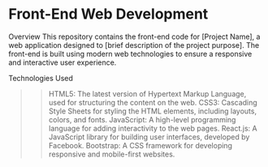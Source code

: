 <h1>Front-End Web Development</h1>
Overview
This repository contains the front-end code for [Project Name], a web application designed to [brief description of the project purpose]. The front-end is built using modern web technologies to ensure a responsive and interactive user experience.

Technologies Used
>>HTML5: The latest version of Hypertext Markup Language, used for structuring the content on the web.
>>CSS3: Cascading Style Sheets for styling the HTML elements, including layouts, colors, and fonts.
>>JavaScript: A high-level programming language for adding interactivity to the web pages.
>>React.js: A JavaScript library for building user interfaces, developed by Facebook.
>>Bootstrap: A CSS framework for developing responsive and mobile-first websites.
